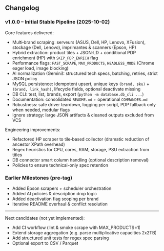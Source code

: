 ## Changelog

### v1.0.0 – Initial Stable Pipeline (2025-10-02)
Core features delivered:
- Multi‑brand scraping: serveurs (ASUS, Dell, HP, Lenovo, XFusion), stockage (Dell, Lenovo), imprimantes & scanners (Epson, HP)
- Hybrid extraction: product tiles + JSON‑LD + conditional PDP enrichment (HP) with `SKIP_PDP_ENRICH` flag
- Performance flags: `FAST_SCRAPE`, `MAX_PRODUCTS`, `HEADLESS_MODE` (Chrome eager load, image blocking)
- AI normalization (Gemini): structured tech specs, batching, retries, strict JSON policy
- MySQL persistence: idempotent upsert, unique keys `(brand, sku)` + `(brand, link_hash)`, lifecycle fields, optional deactivate missing
- DB CLI: test, list, brands, export (`python -m database.db_cli ...`)
- Documentation: consolidated `README.md` + operational `COMMANDES.md`
- Robustness: safe driver teardown, logging per script, PDP fallback only when needed, modular flags
- Ignore strategy: large JSON artifacts & cleaned outputs excluded from VCS

Engineering improvements:
- Refactored HP scraper to tile‑based collector (dramatic reduction of ancestor XPath overhead)
- Regex heuristics for CPU, cores, RAM, storage, PSU extraction from titles
- DB connector smart column handling (optional description removal)
- Policies to ensure technical-only spec retention

### Earlier Milestones (pre-tag)
- Added Epson scrapers + scheduler orchestration
- Added AI policies & description drop logic
- Added deactivation flag scoping per brand
- Iterative README overhaul & conflict resolution

---
Next candidates (not yet implemented):
- Add CI workflow (lint & smoke scrape with MAX_PRODUCTS=1)
- Extend storage aggregation (e.g. parse multiplicative capacities 2x2TB)
- Add structured unit tests for regex spec parsing
- Optional export to CSV / Parquet
